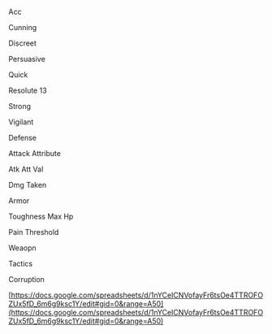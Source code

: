 
Acc

Cunning

Discreet

Persuasive

Quick

Resolute 13

Strong

Vigilant

Defense

Attack Attribute

Atk Att Val

Dmg Taken

Armor

Toughness Max Hp

Pain Threshold

Weaopn

Tactics

Corruption

[https://docs.google.com/spreadsheets/d/1nYCeICNVofayFr6tsOe4TTROFOZUx5fD_6m6g9ksc1Y/edit#gid=0&range=A50](https://docs.google.com/spreadsheets/d/1nYCeICNVofayFr6tsOe4TTROFOZUx5fD_6m6g9ksc1Y/edit#gid=0&range=A50)